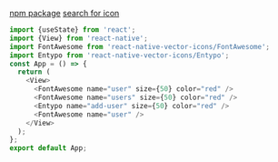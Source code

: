[npm package](https://www.npmjs.com/package/react-native-vector-icons)
[search for icon](https://oblador.github.io/react-native-vector-icons/)

```js
import {useState} from 'react';
import {View} from 'react-native';
import FontAwesome from 'react-native-vector-icons/FontAwesome';
import Entypo from 'react-native-vector-icons/Entypo';
const App = () => {
  return (
    <View>
      <FontAwesome name="user" size={50} color="red" />
      <FontAwesome name="users" size={50} color="red" />
      <Entypo name="add-user" size={50} color="red" />
      <FontAwesome name="user" />
    </View>
  );
};
export default App;

```
